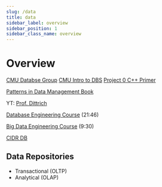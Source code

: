 ```yaml
---
slug: /data
title: data
sidebar_label: overview
sidebar_position: 1
sidebar_class_name: overview
---
```


# Overview

[CMU Databse Group](https://www.youtube.com/@CMUDatabaseGroup)
[CMU Intro to DBS](https://www.youtube.com/playlist?list=PLSE8ODhjZXjbj8BMuIrRcacnQh20hmY9g)
[Project 0 C++ Primer](https://15445.courses.cs.cmu.edu/spring2023/project0/)

[Patterns in Data Management Book](https://bigdata.uni-saarland.de/datenbankenlernen/book.pdf)

YT: [Prof. Dittrich](https://www.youtube.com/@jensdit)

[Database Engineering Course](https://www.youtube.com/watch?v=iwRneX7GIGI) (21:46)

[Big Data Engineering Course](https://www.youtube.com/watch?v=Tyg1FVNq40g) (9:30)

[CIDR DB](https://www.youtube.com/@cidrdb/videos)

## Data Repositories
- Transactional (OLTP)
- Analytical (OLAP)
